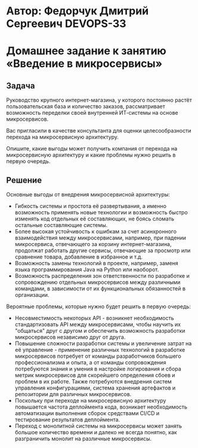 # Автор: Федорчук Дмитрий Сергеевич DEVOPS-33

# Домашнее задание к занятию «Введение в микросервисы»

## Задача

Руководство крупного интернет-магазина, у которого постоянно растёт пользовательская база и количество заказов, рассматривает возможность переделки своей внутренней ИТ-системы на основе микросервисов. 

Вас пригласили в качестве консультанта для оценки целесообразности перехода на микросервисную архитектуру. 

Опишите, какие выгоды может получить компания от перехода на микросервисную архитектуру и какие проблемы нужно решить в первую очередь.

## Решение

Основные выгоды от внедрения микросервисной архитектуры:
- Гибкость системы и простота её развертывания, а именно возможность применять новые технологии и возможность быстро изменять код отдельных её составляющих, не боясь сломать остальные составляющие системы.
- Более высокая устойчивость к ошибкам за счет асинхронного взаимодействия между микросервисами, например, при падении микросервиса, отвечающего за корзину интернет-магазина, продолжат работать другие сервисы, отвечающие за просмотр или сравнение товара, добавление в избранное и т.д. 
- Возможность замены технологий в проекте, например, заменя языка программирования Java на Python или наоборот.
- Возможность распределения зон ответственности по разработке и сопровождению отдельных микросервисов между различными командами, в зависимости от их функциональных обязанностей в организации.

Вероятные проблемы, которые нужно будет решить в первую очередь:
- Несовместимость некоторых API - возникнет необходимость стандартизовать API между микросервисами, чтобы научить их "общаться" друг с другом и обеспечить возможность разработки микросервисов независимо друг от друга.
- Повышение сложности разработки системы и увеличение затрат на её управление - применение различных технологий в разработке микросервисов потребует от команды разработчиков большего профессионализма и опыта, а от команды сопровождения потребуются знания и умения в настройке логирования и сбора метрик микросервисов для скорейшего определения сбоев и проблем в их работе. Также потребуются внедрения систем управления конфигурациями, система хранения артефактов и репозитории для различных микросервисов.
- Поскольку при переходе на микросервисную архитектуру повышается частота деплоймента кода, возникает необходимость автоматизации выполнения сборок средствами CI/CD и тестирование результатов деплоймента.
- Переход с монолитной системы на микросервисы может занять большое количество времени и далеко не всегда понятно, как разграничить монолит на различные микросервисы.